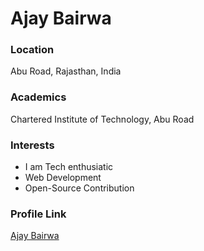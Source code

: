 # Ajay Bairwa

### Location

Abu Road, Rajasthan, India

### Academics

Chartered Institute of Technology, Abu Road

### Interests

- I am Tech enthusiatic
- Web Development
- Open-Source Contribution

### Profile Link

[Ajay Bairwa](https://github.com/bairwa25)